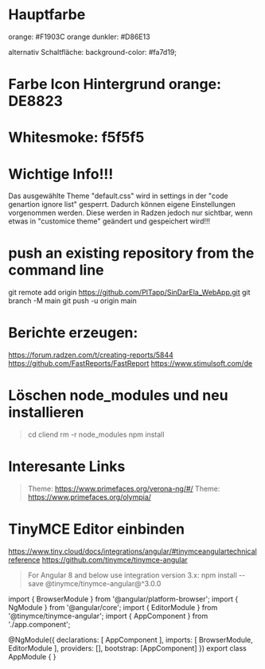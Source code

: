 # Hauptfarbe 
orange: #F1903C
orange dunkler: #D86E13

alternativ Schaltfläche: background-color: #fa7d19;

# Farbe Icon Hintergrund orange: DE8823

# Whitesmoke: f5f5f5

# Wichtige Info!!!
Das ausgewählte Theme "default.css" wird in settings in der "code genartion ignore list" gesperrt. Dadurch können eigene Einstellungen 
vorgenommen werden. Diese werden in Radzen jedoch nur sichtbar, wenn etwas in "customice theme" geändert und gespeichert wird!!!


# push an existing repository from the command line
git remote add origin https://github.com/PITapp/SinDarEla_WebApp.git
git branch -M main
git push -u origin main

# Berichte erzeugen:
https://forum.radzen.com/t/creating-reports/5844
https://github.com/FastReports/FastReport
https://www.stimulsoft.com/de

# Löschen node_modules und neu installieren
> cd cliend 
> rm -r node_modules
> npm install

# Interesante Links
> Theme: https://www.primefaces.org/verona-ng/#/
> Theme: https://www.primefaces.org/olympia/

# TinyMCE Editor einbinden
https://www.tiny.cloud/docs/integrations/angular/#tinymceangulartechnicalreference
https://github.com/tinymce/tinymce-angular

> For Angular 8 and below use integration version 3.x:
npm install --save @tinymce/tinymce-angular@^3.0.0

import { BrowserModule } from '@angular/platform-browser';
 import { NgModule } from '@angular/core';
 import { EditorModule } from '@tinymce/tinymce-angular';
 import { AppComponent } from './app.component';

 @NgModule({
   declarations: [
     AppComponent
   ],
   imports: [
     BrowserModule,
     EditorModule
   ],
   providers: [],
   bootstrap: [AppComponent]
 })
 export class AppModule { }
